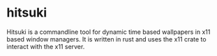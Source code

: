# hitsuki
Hitsuki is a commandline tool for dynamic time based wallpapers in x11 based window managers. It is written in rust and uses the x11 crate to interact with the x11 server.
